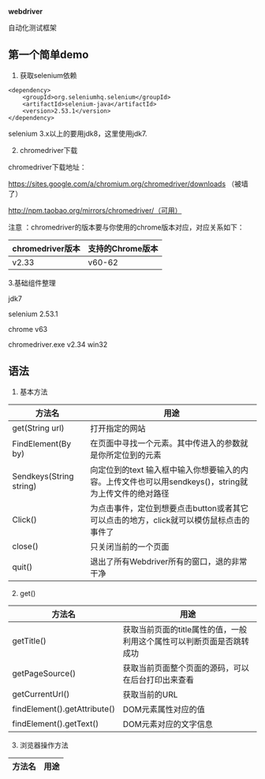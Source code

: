 **webdriver**

自动化测试框架

## 第一个简单demo

1. 获取selenium依赖

```
<dependency>
    <groupId>org.seleniumhq.selenium</groupId>
    <artifactId>selenium-java</artifactId>
    <version>2.53.1</version>
</dependency>
```

selenium 3.x以上的要用jdk8，这里使用jdk7.

2. chromedriver下载

chromedriver下载地址：

https://sites.google.com/a/chromium.org/chromedriver/downloads （被墙了）

http://npm.taobao.org/mirrors/chromedriver/（可用）

注意 ：chromedriver的版本要与你使用的chrome版本对应，对应关系如下：


chromedriver版本	|支持的Chrome版本
---|---
v2.33 |	v60-62

3.基础组件整理

jdk7

selenium 2.53.1

chrome v63

chromedriver.exe v2.34 win32


## 语法

1. 基本方法

方法名|用途
---|---
get(String url) | 打开指定的网站
FindElement(By by) | 在页面中寻找一个元素。其中传进入的参数就是你所定位到的元素
Sendkeys(String string) | 向定位到的text 输入框中输入你想要输入的内容。上传文件也可以用sendkeys()，string就为上传文件的绝对路径
Click() | 为点击事件，定位到想要点击button或者其它可以点击的地方，click就可以模仿鼠标点击的事件了
close() | 只关闭当前的一个页面
quit() | 退出了所有Webdriver所有的窗口，退的非常干净


2. get()

方法名|用途
---|---
getTitle() | 获取当前页面的title属性的值，一般利用这个属性可以判断页面是否跳转成功
getPageSource() | 获取当前页面整个页面的源码，可以在后台打印出来查看
getCurrentUrl() | 获取当前的URL
findElement().getAttribute() | DOM元素属性对应的值
findElement().getText() | DOM元素对应的文字信息

3. 浏览器操作方法

方法名|用途
---|---



